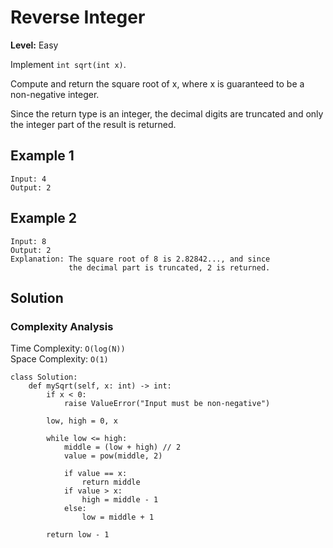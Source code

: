 # Reverse Integer

**Level:** Easy

Implement `int sqrt(int x)`.

Compute and return the square root of x, where x is guaranteed to be a non-negative integer.

Since the return type is an integer, the decimal digits are truncated and only the integer part of the result is returned.

## Example 1

```text
Input: 4
Output: 2
```

## Example 2

```text
Input: 8
Output: 2
Explanation: The square root of 8 is 2.82842..., and since 
             the decimal part is truncated, 2 is returned.
```

## Solution

### Complexity Analysis

Time Complexity: `O(log(N))`\
Space Complexity: `O(1)`

```python3
class Solution:
    def mySqrt(self, x: int) -> int:
        if x < 0:
            raise ValueError("Input must be non-negative")

        low, high = 0, x

        while low <= high:
            middle = (low + high) // 2
            value = pow(middle, 2)

            if value == x:
                return middle
            if value > x:
                high = middle - 1
            else:
                low = middle + 1

        return low - 1
```
